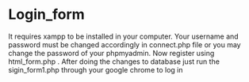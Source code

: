 # Login_form
It requires xampp to be installed in your computer.
Your username and password must be changed accordingly in connect.php file or you may change the password of your phpmyadmin.
Now register using html_form.php .
After doing the changes to database just run the sigin_form1.php through your google  chrome to log in
